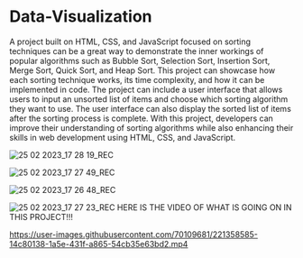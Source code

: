 # Data-Visualization


A project built on HTML, CSS, and JavaScript focused on sorting techniques can be a great way to demonstrate the inner workings of popular algorithms such as Bubble Sort, Selection Sort, Insertion Sort, Merge Sort, Quick Sort, and Heap Sort. This project can showcase how each sorting technique works, its time complexity, and how it can be implemented in code. The project can include a user interface that allows users to input an unsorted list of items and choose which sorting algorithm they want to use. The user interface can also display the sorted list of items after the sorting process is complete. With this project, developers can improve their understanding of sorting algorithms while also enhancing their skills in web development using HTML, CSS, and JavaScript.

![25 02 2023_17 28 19_REC](https://user-images.githubusercontent.com/70109681/221358583-cff05aa2-f593-407c-8419-b5fa8ff2fa8b.png)

![25 02 2023_17 27 49_REC](https://user-images.githubusercontent.com/70109681/221358581-4c3b05f2-73a3-40bf-a6fa-167347290f1b.png)

![25 02 2023_17 26 48_REC](https://user-images.githubusercontent.com/70109681/221358588-e0954657-7ab9-442d-a22c-cb9e88254f34.png)

![25 02 2023_17 27 23_REC](https://user-images.githubusercontent.com/70109681/221358591-ac08fc7b-7ebf-4a70-ae79-8680a5c5653b.png)
HERE IS THE  VIDEO OF WHAT IS GOING ON IN THIS PROJECT!!!


https://user-images.githubusercontent.com/70109681/221358585-14c80138-1a5e-431f-a865-54cb35e63bd2.mp4
